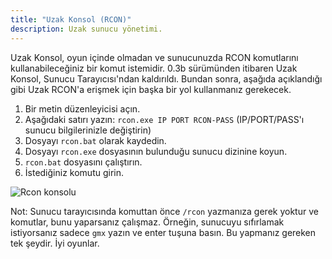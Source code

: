 ```yaml
---
title: "Uzak Konsol (RCON)"
description: Uzak sunucu yönetimi.
---
```


Uzak Konsol, oyun içinde olmadan ve sunucunuzda RCON komutlarını kullanabileceğiniz bir komut istemidir. 0.3b sürümünden itibaren Uzak Konsol, Sunucu Tarayıcısı'ndan kaldırıldı. Bundan sonra, aşağıda açıklandığı gibi Uzak RCON'a erişmek için başka bir yol kullanmanız gerekecek.

1. Bir metin düzenleyicisi açın.
2. Aşağıdaki satırı yazın: `rcon.exe IP PORT RCON-PASS` (IP/PORT/PASS'ı sunucu bilgilerinizle değiştirin)
3. Dosyayı `rcon.bat` olarak kaydedin.
4. Dosyayı `rcon.exe` dosyasının bulunduğu sunucu dizinine koyun.
5. `rcon.bat` dosyasını çalıştırın.
6. İstediğiniz komutu girin.

![Rcon konsolu](/images/server/rcon.jpg)

Not: Sunucu tarayıcısında komuttan önce `/rcon` yazmanıza gerek yoktur ve komutlar, bunu yaparsanız çalışmaz. Örneğin, sunucuyu sıfırlamak istiyorsanız sadece `gmx` yazın ve enter tuşuna basın. Bu yapmanız gereken tek şeydir. İyi oyunlar.
